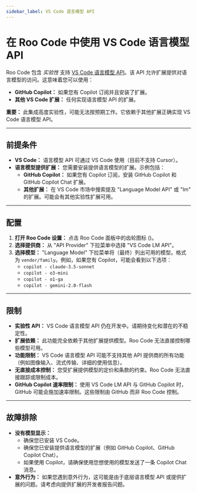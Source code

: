 ```yaml
---
sidebar_label: VS Code 语言模型 API
---
```


# 在 Roo Code 中使用 VS Code 语言模型 API

Roo Code 包含 *实验性* 支持 [VS Code 语言模型 API](https://code.visualstudio.com/api/extension-guides/language-model)。该 API 允许扩展提供对语言模型的访问。这意味着您可以使用：

*   **GitHub Copilot：** 如果您有 Copilot 订阅并且安装了扩展。
*   **其他 VS Code 扩展：** 任何实现语言模型 API 的扩展。

**重要：** 此集成高度实验性，可能无法按预期工作。它依赖于其他扩展正确实现 VS Code 语言模型 API。

---

## 前提条件

*   **VS Code：** 语言模型 API 可通过 VS Code 使用（目前不支持 Cursor）。
*   **语言模型提供扩展：** 您需要安装提供语言模型的扩展。示例包括：
    *   **GitHub Copilot：** 如果您有 Copilot 订阅，安装 GitHub Copilot 和 GitHub Copilot Chat 扩展。
    *   **其他扩展：** 在 VS Code 市场中搜索提及 "Language Model API" 或 "lm" 的扩展。可能会有其他实验性扩展可用。

---

## 配置

1.  **打开 Roo Code 设置：** 点击 Roo Code 面板中的齿轮图标 (<Codicon name="gear" />)。
2.  **选择提供商：** 从 "API Provider" 下拉菜单中选择 "VS Code LM API"。
3.  **选择模型：** "Language Model" 下拉菜单将（最终）列出可用的模型。格式为 `vendor/family`。例如，如果您有 Copilot，可能会看到以下选项：
    *   `copilot - claude-3.5-sonnet`
    *   `copilot - o3-mini`
    *   `copilot - o1-ga`
    *   `copilot - gemini-2.0-flash`

---

## 限制

*   **实验性 API：** VS Code 语言模型 API 仍在开发中。请期待变化和潜在的不稳定性。
*   **扩展依赖：** 此功能完全依赖于其他扩展提供模型。Roo Code 无法直接控制哪些模型可用。
*   **功能限制：** VS Code 语言模型 API 可能不支持其他 API 提供商的所有功能（例如图像输入、流式传输、详细的使用信息）。
*   **无直接成本控制：** 您受扩展提供模型的定价和条款的约束。Roo Code 无法直接跟踪或限制成本。
*   **GitHub Copilot 速率限制：** 使用 VS Code LM API 与 GitHub Copilot 时，GitHub 可能会施加速率限制。这些限制由 GitHub 而非 Roo Code 控制。


---

## 故障排除

*   **没有模型显示：**
    *   确保您已安装 VS Code。
    *   确保您已安装提供语言模型的扩展（例如 GitHub Copilot、GitHub Copilot Chat）。
    *   如果使用 Copilot，请确保使用您想使用的模型发送了一条 Copilot Chat 消息。
*   **意外行为：** 如果您遇到意外行为，这可能是由于底层语言模型 API 或提供扩展的问题。请考虑向提供扩展的开发者报告问题。
